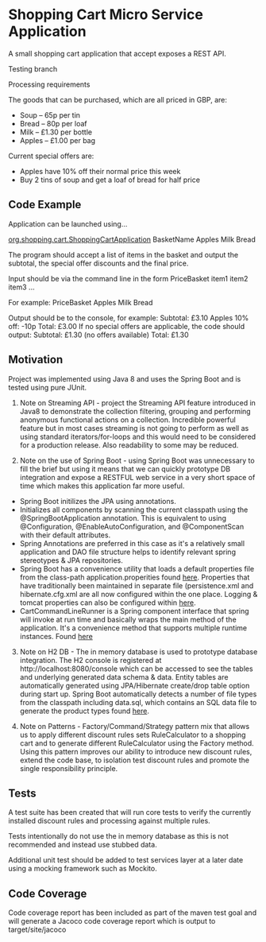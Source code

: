 # Shopping Cart Micro Service Application

A small shopping cart application that accept exposes a REST API.

Testing branch

Processing requirements

The goods that can be purchased, which are all priced in GBP, are:
- Soup – 65p per tin
- Bread – 80p per loaf
- Milk – £1.30 per bottle
- Apples – £1.00 per bag

Current special offers are:
- Apples have 10% off their normal price this week
- Buy 2 tins of soup and get a loaf of bread for half price


## Code Example

Application can be launched using...

[org.shopping.cart.ShoppingCartApplication](https://github.com/pablohayden/cart/blob/master/src/main/java/org/shopping/cart/ShoppingCartApplication.java)  BasketName Apples Milk Bread


The program should accept a list of items in the basket and output the subtotal, the special offer discounts and the final
price.

Input should be via the command line in the form PriceBasket item1 item2 item3 ...

For example: PriceBasket Apples Milk Bread

Output should be to the console, for example:
Subtotal: £3.10
Apples 10% off: -10p
Total: £3.00
If no special offers are applicable, the code should output:
Subtotal: £1.30
(no offers available)
Total: £1.30



## Motivation

Project was implemented using Java 8 and uses the Spring Boot and is tested using pure JUnit.

1. Note on Streaming API - project the Streaming API feature introduced in Java8 to demonstrate the collection filtering, grouping and performing anonymous functional actions on a collection. Incredible powerful feature but in most cases streaming is not going to perform as well as using standard iterators/for-loops and this would need to be considered for a production release. Also readability to some may be reduced.

2. Note on the use of Spring Boot - using Spring Boot was unnecessary to fill the brief but using it means that we can quickly prototype DB integration and expose a RESTFUL web service in a very short space of time which makes this application far more useful.
- Spring Boot initilizes the JPA using annotations.
- Initializes all components by scanning the current classpath using the @SpringBootApplication annotation.
  This is equivalent to using @Configuration, @EnableAutoConfiguration, and @ComponentScan with their default attributes.
- Spring Annotations are preferred in this case as it's a relatively small application and DAO file structure helps to identify relevant spring stereotypes & JPA repositories.
- Spring Boot has a convenience utility that loads a default properties file from the class-path application.properities found [here](https://github.com/pablohayden/cart/tree/master/src/main/resources).
  Properties that have traditionally been maintained in separate file (persistence.xml and hibernate.cfg.xml are all now configured within the one place.
  Logging & tomcat properties can also be configured within [here](https://github.com/pablohayden/cart/tree/master/src/main/resources).
- CartCommandLineRunner is a Spring component interface that spring will invoke at run time and basically wraps the main method of the application. It's a convenience method that supports multiple runtime instances. Found [here](https://github.com/pablohayden/cart/tree/master/src/main/java/org/shopping/cart)

3. Note on H2 DB - The in memory database is used to prototype database integration. The H2 console is registered at http://localhost:8080/console which can be accessed to see the tables and underlying generated data schema & data.
Entity tables are automatically generated using JPA/Hibernate create/drop table option during start up.
Spring Boot automatically detects a number of file types from the classpath including data.sql, which contains an SQL data file to generate the product types found [here](https://github.com/pablohayden/cart/tree/master/src/main/resources).

4. Note on Patterns - Factory/Command/Strategy pattern mix that allows us to apply different discount rules sets RuleCalculator to a shopping cart and to generate different RuleCalculator using the Factory method. Using this pattern improves our ability to introduce new discount rules, extend the code base, to isolation test discount rules and promote the single responsibility principle. 



## Tests

A test suite has been created that will run core tests to verify the currently installed discount rules and processing against multiple rules.

Tests intentionally do not use the in memory database as this is not recommended and instead use stubbed data.

Additional unit test should be added to test services layer at a later date using a mocking framework such as Mockito.


## Code Coverage

Code coverage report has been included as part of the maven test goal and will generate a Jacoco code coverage report which is output to target/site/jacoco

